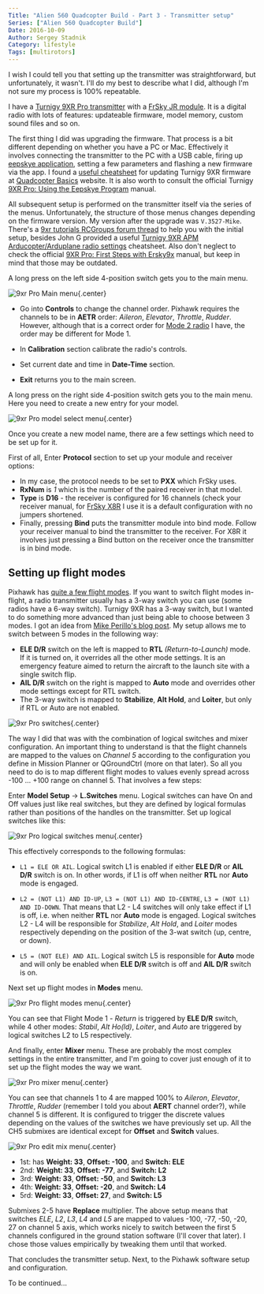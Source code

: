 ```yaml
---
Title: "Alien 560 Quadcopter Build - Part 3 - Transmitter setup"
Series: ["Alien 560 Quadcopter Build"]
Date: 2016-10-09
Author: Sergey Stadnik
Category: lifestyle
Tags: [multirotors]
---
```


I wish I could tell you that setting up the transmitter was straightforward, but unfortunately, it wasn't.  I'll do my best to describe what I did, although I'm not sure my process is 100% repeatable.
<!-- PELICAN_END_SUMMARY -->

I have a [Turnigy 9XR Pro transmitter](http://www.hobbyking.com/hobbyking/store/uh_viewItem.asp?idProduct=68660) with a [FrSky JR module](http://www.hobbyking.com/hobbyking/store/__41609__FrSky_XJT_2_4Ghz_Combo_Pack_for_JR_w_Telemetry_Module_X8R_8_16Ch_S_BUS_ACCST_Telemetry_Receiver.html). It is a digital radio with lots of features: updateable firmware, model memory, custom sound files and so on.

The first thing I did was upgrading the firmware. That process is a bit different depending on whether you have a PC or Mac. Effectively it involves connecting the transmitter to the PC with a USB cable, firing up [eepskye application](http://www.er9x.com/), setting a few parameters and flashing a new firmware via the app. I found a [useful cheatsheet](http://www.quadcopterbasics.com/turnigy-9xr-pro-firmware-update/) for updating Turnigy 9XR firmware at [Quadcopter Basics](http://www.quadcopterbasics.com/) website. It is also worth to consult the official Turnigy [9XR Pro: Using the Eepskye Program](http://www.hobbyking.com/hobbyking/store/uploads/314450894X16139X49.pdf) manual.

All subsequent setup is performed on the transmitter itself via the series of the menus. Unfortunately, the structure of those menus changes depending on the firmware version. My version after the upgrade was `V.3527-Mike`. There's a [9xr tutorials RCGroups forum thread](http://www.rcgroups.com/forums/showthread.php?t=1820823) to help you with the initial setup, besides John G provided a useful [Turnigy 9XR APM Arducopter/Arduplane radio settings](http://kiloohm.com/turnigy-9xr-apm-arducopterarduplane-radio-settings/) cheatsheet. Also don't neglect to check the official [9XR Pro: First Steps with Ersky9x](http://www.hobbyking.com/hobbyking/store/uploads/893535796X318849X43.pdf) manual, but keep in mind that those may be outdated.

A long press on the left side 4-position switch gets you to the main menu.

![9xr Pro Main menu]({filename}/images/9xr_pro_main_menu.jpg){.center}

- Go into **Controls** to change the channel order. Pixhawk requires the channels to be in **AETR** order: *Aileron*, *Elevator*, *Throttle*, *Rudder*. However, although that is a correct order for [Mode 2 radio](https://www.modelflight.com.au/blog/difference-between-mode-1-vs-mode-2/) I have, the order may be different for Mode 1.

- In **Calibration** section calibrate the radio's controls.

- Set current date and time in **Date-Time** section.

- **Exit** returns you to the main screen.

A long press on the right side 4-position switch gets you to the main menu. Here you need to create a new entry for your model.

![9xr Pro model select menu]({filename}/images/9xr_pro_model_select_menu.jpg){.center}

Once you create a new model name, there are a few settings which need to be set up for it.

First of all, Enter **Protocol** section to set up your module and receiver options:

- In my case, the protocol needs to be set to **PXX** which FrSky uses.
- **RxNum** is *1* which is the number of the paired receiver in that model.
- **Type** is **D16** - the receiver is configured for 16 channels (check your receiver manual, for [FrSky X8R](http://www.frsky-rc.com/product/pro.php?pro_id=105) I use it is a default configuration with no jumpers shortened.
- Finally, pressing **Bind** puts the transmitter module into bind mode. Follow your receiver manual to bind the transmitter to the receiver. For X8R it involves just pressing a Bind button on the receiver once the transmitter is in bind mode.

## Setting up flight modes

Pixhawk has [quite a few flight modes](http://ardupilot.org/copter/docs/flight-modes.html). If you want to switch flight modes in-flight, a radio transmitter usually has a 3-way switch you can use (some radios have a 6-way switch). Turnigy 9XR has a 3-way switch, but I wanted to do something more advanced than just being able to choose between 3 modes. I got an idea from [Mike Perillo's blog post](http://diydrones.com/profiles/blogs/change-between-6-modes-with-turnigy-9xr-using-mixing). My setup allows me to switch between 5 modes in the following way:

- **ELE D/R** switch on the left is mapped to **RTL** *(Return-to-Launch)* mode. If it is turned on, it overrides all the other mode settings. It is an emergency feature aimed to return the aircraft to the launch site with a single switch flip.
- **AIL D/R** switch on the right is mapped to **Auto** mode and overrides other mode settings except for RTL switch.
- The 3-way switch is mapped to **Stabilize**,  **Alt Hold**, and **Loiter**, but only if RTL or Auto are not enabled.

![9xr Pro switches]({filename}/images/9xr_pro_switches.jpg){.center}

The way I did that was with the combination of logical switches and mixer configuration. An important thing to understand is that the flight channels are mapped to the values on *Channel 5* according to the configuration you define in Mission Planner or QGroundCtrl (more on that later). So all you need to do is to map different flight modes to values evenly spread across -100 ... +100 range on channel 5. That involves a few steps:

Enter **Model Setup** &#8594; **L.Switches** menu. Logical switches can have On and Off values just like real switches, but they are defined by logical formulas rather than positions of the handles on the transmitter. Set up logical switches like this:

![9xr Pro logical switches menu]({filename}/images/9xr_pro_logical_switches_menu.jpg){.center}

This effectively corresponds to the following formulas:

- `L1 = ELE OR AIL`. Logical switch L1 is enabled if either **ELE D/R** or **AIL D/R** switch is on. In other words, if L1 is off when neither **RTL** nor **Auto** mode is engaged.

- `L2 = (NOT L1) AND ID-UP`, `L3 = (NOT L1) AND ID-CENTRE`, `L3 = (NOT L1) AND ID-DOWN`. That means that L2 - L4 switches will only take effect if L1 is off, i.e. when neither **RTL** nor **Auto** mode is engaged. Logical switches L2 - L4 will be responsible for *Stabilize*,  *Alt Hold*, and *Loiter* modes respectively depending on the position of the 3-wat switch (up, centre, or down).

- `L5 = (NOT ELE) AND AIL`. Logical switch L5 is responsible for **Auto** mode and will only be enabled when **ELE D/R** switch is off and **AIL D/R** switch is on.

Next set up flight modes in **Modes** menu.

![9xr Pro flight modes menu]({filename}/images/9xr_pro_modes_menu.jpg){.center}

You can see that Flight Mode 1 - *Return* is triggered by **ELE D/R** switch, while 4 other modes: *Stabil*, *Alt Ho(ld)*, *Loiter*, and *Auto* are triggered by logical switches L2 to L5 respectively.

And finally, enter **Mixer** menu. These are probably the most complex settings in the entire transmitter, and I'm going to cover just enough of it to set up the flight modes the way we want.

![9xr Pro mixer menu]({filename}/images/9xr_pro_mixer_menu.jpg){.center}

You can see that channels 1 to 4 are mapped 100% to *Aileron*, *Elevator*, *Throttle*, *Rudder* (remember I told you about **AERT** channel order?), while channel 5 is different. It is configured to trigger the discrete values depending on the values of the switches we have previously set up. All the CH5 submixes are identical except for **Offset** and **Switch** values.

![9xr Pro edit mix menu]({filename}/images/9xr_pro_edit_mix_menu.jpg){.center}

* 1st: has **Weight: 33**, **Offset: -100**, and **Switch: ELE**
* 2nd: **Weight: 33**, **Offset: -77**, and **Switch: L2**
* 3rd: **Weight: 33**, **Offset: -50**, and **Switch: L3**
* 4th: **Weight: 33**, **Offset: -20**, and **Switch: L4**
* 5rd: **Weight: 33**, **Offset: 27**, and **Switch: L5**

Submixes 2-5 have **Replace** multiplier. The above setup means that switches *ELE*, *L2*, *L3*, *L4* and *L5* are mapped to values -100, -77, -50, -20, 27 on channel 5 axis, which works nicely to switch between the first 5 channels configured in the ground station software (I'll cover that later). I chose those values empirically by tweaking them until that worked.

That concludes the transmitter setup. Next, to the Pixhawk software setup and configuration.

To be continued...
